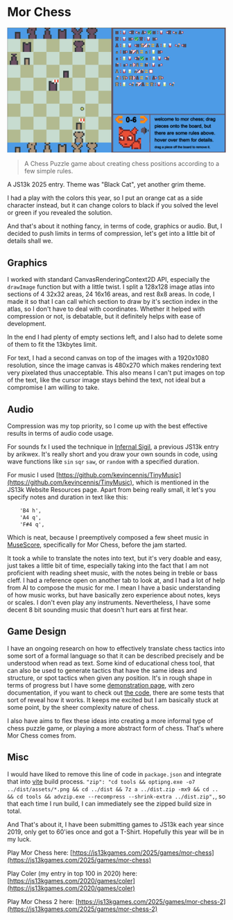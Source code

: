 # Mor Chess

![box-art](design/box-art.png)


> A Chess Puzzle game about creating chess positions according to a few simple rules. 

A JS13k 2025 entry. Theme was "Black Cat", yet another grim theme.

I had a play with the colors this year, so I put an orange cat as a side character instead, but it can change colors to black if you solved the level or green if you revealed the solution.

And that's about it nothing fancy, in terms of code, graphics or audio. But, I decided to push limits in terms of compression, let's get into a little bit of details shall we.


## Graphics

I worked with standard CanvasRenderingContext2D API, especially the `drawImage` function but with a little twist. I split a 128x128 image atlas into sections of 4 32x32 areas, 24 16x16 areas, and rest 8x8 areas. In code, I made it so that I can call which section to draw by it's section index in the atlas, so I don't have to deal with coordinates. Whether it helped with compression or not, is debatable, but it definitely helps with ease of development.

In the end I had plenty of empty sections left, and I also had to delete some of them to fit the 13kbytes limit.

For text, I had a second canvas on top of the images with a 1920x1080 resolution, since the image canvas is 480x270 which makes rendering text very pixelated thus unacceptable. This also means I can't put images on top of the text, like the cursor image stays behind the text, not ideal but a compromise I am willing to take.


## Audio

Compression was my top priority, so I come up with the best effective results in terms of audio code usage.

For sounds fx I used the technique in [Infernal Sigil](https://github.com/arikwex/infernal-sigil), a previous JS13k entry by arikwex. It's really short and you draw your own sounds in code, using wave functions like `sin` `sqr` `saw`, or `random` with a specified duration.

For music I used [https://github.com/kevincennis/TinyMusic](https://github.com/kevincennis/TinyMusic), which is mentioned in the JS13k Website Resources page. Apart from being really small, it let's you specify notes and duration in text like this:

```
    'B4 h',
    'A4 q',
    'F#4 q',
```

Which is neat, because I preemptively composed a few sheet music in [MuseScore](https://musescore.org), specifically for Mor Chess, before the jam started.

It took a while to translate the notes into text, but it's very doable and easy, just takes a little bit of time, especially taking into the fact that I am not proficient with reading sheet music, with the notes being in treble or bass cleff. I had a reference open on another tab to look at, and I had a lot of help from AI to compose the music for me. I mean I have a basic understanding of how music works, but have basically zero experience about notes, keys or scales. I don't even play any instruments. Nevertheless, I have some decent 8 bit sounding music that doesn't hurt ears at first hear.

## Game Design

I have an ongoing research on how to effectively translate chess tactics into some sort of a formal language so that it can be described precisely and be understood when read as text. Some kind of educational chess tool, that can also be used to generate tactics that have the same ideas and structure, or spot tactics when given any position. It's in rough shape in terms of progress but I have some [demonstration page](https://eguneys.github.io/tactics-filter-2002-26/), with zero documentation, if you want to check out [the code](https://github.com/eguneys/hopefox/blob/main/test/mor_gen6.test.ts), there are some tests that sort of reveal how it works. It keeps me excited but I am basically stuck at some point, by the sheer complexity nature of chess.


I also have aims to flex these ideas into creating a more informal type of chess puzzle game, or playing a more abstract form of chess. That's where Mor Chess comes from.


## Misc

I would have liked to remove this line of code in `package.json` and integrate that into [vite](https://vite.dev/) build process. `"zip": "cd tools && optipng.exe -o7 ../dist/assets/*.png && cd ../dist && 7z a ../dist.zip -mx9 && cd .. && cd tools && advzip.exe --recompress --shrink-extra ../dist.zip",`, so that each time I run build, I can immediately see the zipped build size in total.


And That's about it, I have been submitting games to JS13k each year since 2019, only get to 60'ies once and got a T-Shirt. Hopefully this year will be in my luck.

Play Mor Chess here: [https://js13kgames.com/2025/games/mor-chess](https://js13kgames.com/2025/games/mor-chess)

Play Coler (my entry in top 100 in 2020) here: [https://js13kgames.com/2020/games/coler](https://js13kgames.com/2020/games/coler)

Play Mor Chess 2 here: [https://js13kgames.com/2025/games/mor-chess-2](https://js13kgames.com/2025/games/mor-chess-2)
